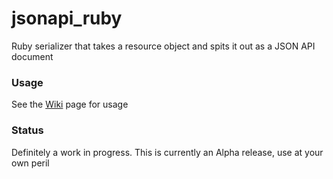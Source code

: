 # jsonapi_ruby
Ruby serializer that takes a resource object and spits it out as a JSON API document

### Usage
See the <a href="https://github.com/teubanks/jsonapi_ruby/wiki">Wiki</a> page for usage

### Status
Definitely a work in progress.
This is currently an Alpha release, use at your own peril
